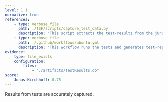 ```yaml
---
level: 1.1
normative: true
references:
    - type: verbose_file
      path: ./TSF/scripts/capture_test_data.py
      description: "This script extracts the test-results from the junit-files generated by ctest and writes these into a data-base."
    - type: verbose_file
      path: ./.github/workflows/ubuntu.yml
      description: "This workflow runs the tests and generates test-reports as junit-files, which are given to the script capture_test_data.py."
evidence:
    type: file_exists
    configuration:
        files: 
            - "./artifacts/TestResults.db"
score:
    Jonas-Kirchhoff: 0.75
---
```


Results from tests are accurately captured.